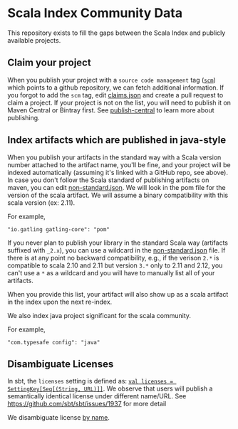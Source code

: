 # Scala Index Community Data

This repository exists to fill the gaps between the Scala Index and publicly available projects.

## Claim your project

When you publish your project with a `source code management` tag ([`scm`](http://maven.apache.org/scm/git.html)) 
which points to a github repository, we can fetch additional information. If you forgot to add the `scm` tag, 
edit [claims.json](claims.json) and create a pull request to claim a project. If your project is not on the list, 
you will need to publish it on Maven Central or Bintray first. See [publish-central](https://github.com/scalacenter/scaladex/blob/master/doc/user/publish-central.md) to learn 
more about publishing.

## Index artifacts which are published in java-style

When you publish your artifacts in the standard way with a Scala version number attached to the artifact
name, you'll be fine, and your project will be indexed automatically (assuming it's linked with a GitHub repo, see above). In case
you don't follow the Scala standard of publishing artifacts on maven, you can edit [non-standard.json](non-standard.json). We will look in the pom file for the version of the scala artifact. We will assume a binary compatibility with this scala version (ex: 2.11).

For example,
```
"io.gatling gatling-core": "pom"
```

If you never plan to publish your library in the standard Scala way (artifacts suffixed with `_2.x`), you can use a wildcard in the [non-standard.json](non-standard.json) file. If there is at any point no backward compatibility, e.g., if the verison `2.*` is compatible to scala 2.10 and 2.11 but version `3.*` only to 2.11 and 2.12, you can't use a `*` as a wildcard and you will have to manually list all of your artifacts.

When you provide this list, your artifact will also show up as a scala artifact in the index upon the next re-index.

We also index java project significant for the scala community.

For example,
```
"com.typesafe config": "java"
```

## Disambiguate Licenses

In sbt, the `licenses` setting is defined as: [`val licenses = SettingKey[Seq[(String, URL)]]`](
https://github.com/sbt/sbt/blob/v1.0.0-M4/main/src/main/scala/sbt/Keys.scala#L264). We observe that users 
will publish a semantically identical license under different name/URL. See https://github.com/sbt/sbt/issues/1937 
for more detail

We disambiguate license [by name](licensesByName.json).
